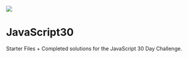 ﻿![](https://javascript30.com/images/JS3-social-share.png)

# JavaScript30

Starter Files + Completed solutions for the JavaScript 30 Day Challenge.